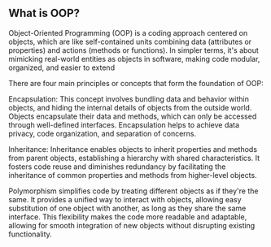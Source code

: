 ## What is OOP?
Object-Oriented Programming (OOP) is a coding approach centered on objects, which are like self-contained units combining data (attributes or properties) and actions (methods or functions). In simpler terms, it's about mimicking real-world entities as objects in software, making code modular, organized, and easier to extend

There are four main principles or concepts that form the foundation of OOP:

 Encapsulation: This concept involves bundling data and behavior within objects, and hiding the internal details of objects from the outside world. Objects encapsulate their data and methods, 
 which can only be accessed through well-defined interfaces. Encapsulation helps to achieve data privacy, code organization, and separation of concerns.

 Inheritance: Inheritance enables objects to inherit properties and methods from parent objects, establishing a hierarchy with shared characteristics. It fosters code reuse and diminishes  redundancy by facilitating the inheritance of common properties and methods from higher-level objects.

Polymorphism simplifies code by treating different objects as if they're the same. It provides a unified way to interact with objects, allowing easy substitution of one object with another, as long as they share the same interface. This flexibility makes the code more readable and adaptable, allowing for smooth integration of new objects without disrupting existing functionality.
